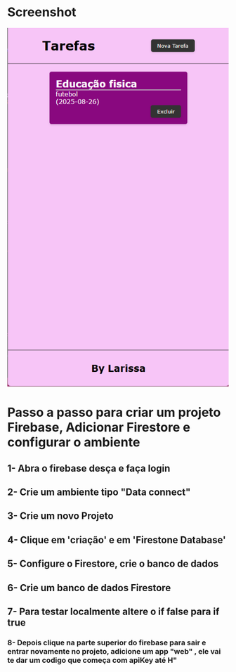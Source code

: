 # Screenshot

 ![Screenshot](./Captura%20de%20tela%202025-08-26%20112318.png)


 # Passo a passo para criar um projeto Firebase, Adicionar Firestore e configurar o ambiente

 ## 1- Abra o firebase desça e faça login

 ## 2- Crie um ambiente tipo "Data connect"

 ## 3- Crie um novo Projeto

 ## 4- Clique em 'criação' e em 'Firestone Database'

 ## 5- Configure o Firestore, crie o banco de dados 

 ## 6- Crie um banco de dados Firestore

 ## 7- Para testar localmente altere o if false para if true

 ### 8- Depois clique na parte superior do firebase para sair e entrar novamente no projeto, adicione um app "web" , ele vai te dar um codigo que começa com apiKey até H"


 
